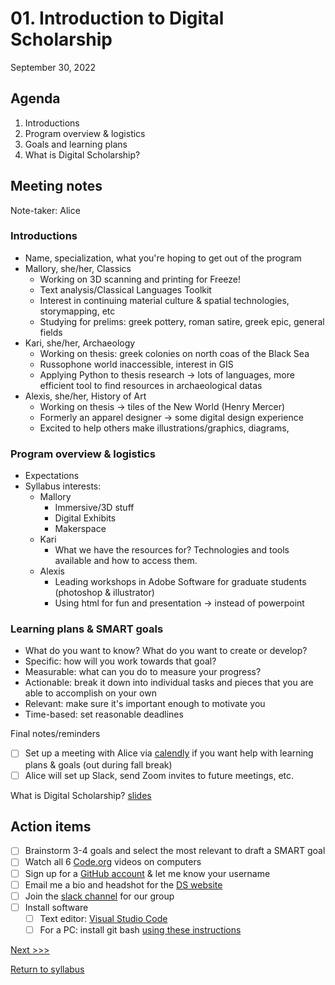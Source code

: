 # 01. Introduction to Digital Scholarship

September 30, 2022

## Agenda
1. Introductions
2. Program overview & logistics
3. Goals and learning plans
4. What is Digital Scholarship?

## Meeting notes

Note-taker: Alice

### Introductions

- Name, specialization, what you're hoping to get out of the program
- Mallory, she/her, Classics
  - Working on 3D scanning and printing for Freeze! 
  - Text analysis/Classical Languages Toolkit
  - Interest in continuing material culture & spatial technologies, storymapping, etc
  - Studying for prelims: greek pottery, roman satire, greek epic, general fields
- Kari, she/her, Archaeology
  - Working on thesis: greek colonies on north coas of the Black Sea
  - Russophone world inaccessible, interest in GIS
  - Applying Python to thesis research -> lots of languages, more efficient tool to find resources in archaeological datas
- Alexis, she/her, History of Art
  - Working on thesis -> tiles of the New World (Henry Mercer)
  - Formerly an apparel designer -> some digital design experience
  - Excited to help others make illustrations/graphics, diagrams, 

### Program overview & logistics

- Expectations
- Syllabus interests:
  - Mallory
    - Immersive/3D stuff
    - Digital Exhibits
    - Makerspace 
  - Kari
    - What we have the resources for? Technologies and tools available and how to access them.
  - Alexis
    - Leading workshops in Adobe Software for graduate students (photoshop & illustrator)
    - Using html for fun and presentation -> instead of powerpoint

### Learning plans & SMART goals
- What do you want to know? What do you want to create or develop?
- Specific: how will you work towards that goal?
- Measurable: what can you do to measure your progress?
- Actionable: break it down into individual tasks and pieces that you are able to accomplish on your own
- Relevant: make sure it's important enough to motivate you
- Time-based: set reasonable deadlines

Final notes/reminders

- [ ] Set up a meeting with Alice via [calendly](https://calendly.com/amcgrath1/) if you want help with learning plans & goals (out during fall break)
- [ ] Alice will set up Slack, send Zoom invites to future meetings, etc.

What is Digital Scholarship? [slides](http://bit.ly/dsgf-2019)


## Action items

- [ ] Brainstorm 3-4 goals and select the most relevant to draft a SMART goal
- [ ] Watch all 6 [Code.org](https://www.youtube.com/watch?v=OAx_6-wdslM&list=PLzdnOPI1iJNcsRwJhvksEo1tJqjIqWbN-) videos on computers
- [ ] Sign up for a [GitHub account](https://github.com/) & let me know your username
- [ ] Email me a bio and headshot for the [DS website](https://digitalscholarship.blogs.brynmawr.edu/people/)
- [ ] Join the [slack channel](https://join.slack.com/t/ds-bmc/shared_invite/zt-1gkcbl0i9-Gvv9tTUTkeQ65LvrzwBJOQ) for our group
- [ ] Install software
  - [ ] Text editor: [Visual Studio Code](https://code.visualstudio.com/download)
  - [ ] For a PC: install git bash [using these instructions](https://gitforwindows.org/)

[Next >>>](02-computation.md)

[Return to syllabus](../syllabus.md)
